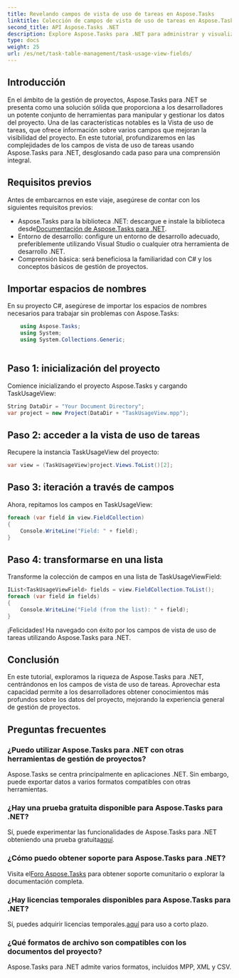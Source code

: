 ```yaml
---
title: Revelando campos de vista de uso de tareas en Aspose.Tasks
linktitle: Colección de campos de vista de uso de tareas en Aspose.Tasks
second_title: API Aspose.Tasks .NET
description: Explore Aspose.Tasks para .NET para administrar y visualizar datos del proyecto sin esfuerzo. Sumérjase en los campos de visualización de uso de tareas para obtener información mejorada sobre el proyecto.
type: docs
weight: 25
url: /es/net/task-table-management/task-usage-view-fields/
---
```

## Introducción
En el ámbito de la gestión de proyectos, Aspose.Tasks para .NET se presenta como una solución sólida que proporciona a los desarrolladores un potente conjunto de herramientas para manipular y gestionar los datos del proyecto. Una de las características notables es la Vista de uso de tareas, que ofrece información sobre varios campos que mejoran la visibilidad del proyecto. En este tutorial, profundizaremos en las complejidades de los campos de vista de uso de tareas usando Aspose.Tasks para .NET, desglosando cada paso para una comprensión integral.
## Requisitos previos
Antes de embarcarnos en este viaje, asegúrese de contar con los siguientes requisitos previos:
-  Aspose.Tasks para la biblioteca .NET: descargue e instale la biblioteca desde[Documentación de Aspose.Tasks para .NET](https://reference.aspose.com/tasks/net/).
- Entorno de desarrollo: configure un entorno de desarrollo adecuado, preferiblemente utilizando Visual Studio o cualquier otra herramienta de desarrollo .NET.
- Comprensión básica: será beneficiosa la familiaridad con C# y los conceptos básicos de gestión de proyectos.
## Importar espacios de nombres
En su proyecto C#, asegúrese de importar los espacios de nombres necesarios para trabajar sin problemas con Aspose.Tasks:
```csharp
    using Aspose.Tasks;
    using System;
    using System.Collections.Generic;
    
```
## Paso 1: inicialización del proyecto
Comience inicializando el proyecto Aspose.Tasks y cargando TaskUsageView:
```csharp
String DataDir = "Your Document Directory";
var project = new Project(DataDir + "TaskUsageView.mpp");
```
## Paso 2: acceder a la vista de uso de tareas
Recupere la instancia TaskUsageView del proyecto:
```csharp
var view = (TaskUsageView)project.Views.ToList()[2];
```
## Paso 3: iteración a través de campos
Ahora, repitamos los campos en TaskUsageView:
```csharp
foreach (var field in view.FieldCollection)
{
    Console.WriteLine("Field: " + field);
}
```
## Paso 4: transformarse en una lista
Transforme la colección de campos en una lista de TaskUsageViewField:
```csharp
IList<TaskUsageViewField> fields = view.FieldCollection.ToList();
foreach (var field in fields)
{
    Console.WriteLine("Field (from the list): " + field);
}
```
¡Felicidades! Ha navegado con éxito por los campos de vista de uso de tareas utilizando Aspose.Tasks para .NET.
## Conclusión
En este tutorial, exploramos la riqueza de Aspose.Tasks para .NET, centrándonos en los campos de vista de uso de tareas. Aprovechar esta capacidad permite a los desarrolladores obtener conocimientos más profundos sobre los datos del proyecto, mejorando la experiencia general de gestión de proyectos.
## Preguntas frecuentes
### ¿Puedo utilizar Aspose.Tasks para .NET con otras herramientas de gestión de proyectos?
Aspose.Tasks se centra principalmente en aplicaciones .NET. Sin embargo, puede exportar datos a varios formatos compatibles con otras herramientas.
### ¿Hay una prueba gratuita disponible para Aspose.Tasks para .NET?
 Sí, puede experimentar las funcionalidades de Aspose.Tasks para .NET obteniendo una prueba gratuita[aquí](https://releases.aspose.com/).
### ¿Cómo puedo obtener soporte para Aspose.Tasks para .NET?
 Visita el[Foro Aspose.Tasks](https://forum.aspose.com/c/tasks/15) para obtener soporte comunitario o explorar la documentación completa.
### ¿Hay licencias temporales disponibles para Aspose.Tasks para .NET?
 Sí, puedes adquirir licencias temporales.[aquí](https://purchase.aspose.com/temporary-license/) para uso a corto plazo.
### ¿Qué formatos de archivo son compatibles con los documentos del proyecto?
Aspose.Tasks para .NET admite varios formatos, incluidos MPP, XML y CSV.